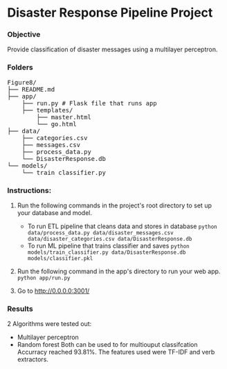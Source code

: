 # Disaster Response Pipeline Project



### Objective
Provide classification of disaster messages using a multilayer perceptron.


### Folders
<pre>
Figure8/
├── README.md  
├── app/  
	├──	run.py # Flask file that runs app  
	├── templates/  
		├──	master.html  
		└── go.html  
├── data/  
	├── categories.csv  
	├──	messages.csv   
	├── process_data.py  
	└── DisasterResponse.db    
└── models/  
	└── train_classifier.py  
</pre>

### Instructions:
1. Run the following commands in the project's root directory to set up your database and model.

    - To run ETL pipeline that cleans data and stores in database
        `python data/process_data.py data/disaster_messages.csv data/disaster_categories.csv data/DisasterResponse.db`
    - To run ML pipeline that trains classifier and saves
        `python models/train_classifier.py data/DisasterResponse.db models/classifier.pkl`

2. Run the following command in the app's directory to run your web app.
    `python app/run.py`

3. Go to http://0.0.0.0:3001/

### Results

2 Algorithms were tested out:
- Multilayer perceptron
- Random forest 
	Both can be used to for multiouput classifcation
	Accurracy reached 93.81%.
	The features used were TF-IDF and verb extractors.

